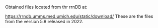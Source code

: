 Obtained files located from thr rrnDB at:

https://rrndb.umms.med.umich.edu/static/download/
These are the files from the version 5.8 released in 2022.
